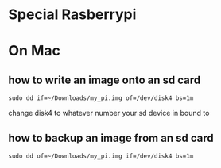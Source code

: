 # Special Rasberrypi


# On Mac


## how to write an image onto an sd card

    sudo dd if=~/Downloads/my_pi.img of=/dev/disk4 bs=1m

change disk4 to whatever number your sd device in bound to

## how to backup an image from an sd card

    sudo dd of=~/Downloads/my_pi.img if=/dev/disk4 bs=1m
